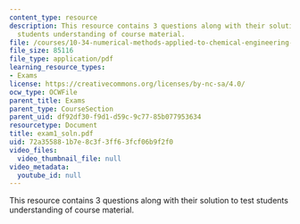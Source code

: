```yaml
---
content_type: resource
description: This resource contains 3 questions along with their solution to test
  students understanding of course material.
file: /courses/10-34-numerical-methods-applied-to-chemical-engineering-fall-2005/72a355881b7e8c3f3ff63fcf06b9f2f0_exam1_soln.pdf
file_size: 85116
file_type: application/pdf
learning_resource_types:
- Exams
license: https://creativecommons.org/licenses/by-nc-sa/4.0/
ocw_type: OCWFile
parent_title: Exams
parent_type: CourseSection
parent_uid: df92df30-f9d1-d59c-9c77-85b077953634
resourcetype: Document
title: exam1_soln.pdf
uid: 72a35588-1b7e-8c3f-3ff6-3fcf06b9f2f0
video_files:
  video_thumbnail_file: null
video_metadata:
  youtube_id: null
---
```

This resource contains 3 questions along with their solution to test students understanding of course material.